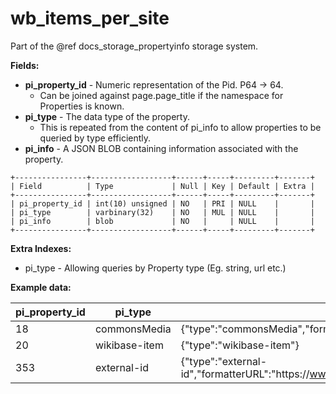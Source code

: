 # wb_items_per_site

Part of the @ref docs_storage_propertyinfo storage system.

**Fields:**

 - **pi_property_id** - Numeric representation of the Pid. P64 -> 64.
   - Can be joined against page.page_title if the namespace for Properties is known.
 - **pi_type** - The data type of the property.
   - This is repeated from the content of pi_info to allow properties to be queried by type efficiently.
 - **pi_info** - A JSON BLOB containing information associated with the property.

```
+----------------+------------------+------+-----+---------+-------+
| Field          | Type             | Null | Key | Default | Extra |
+----------------+------------------+------+-----+---------+-------+
| pi_property_id | int(10) unsigned | NO   | PRI | NULL    |       |
| pi_type        | varbinary(32)    | NO   | MUL | NULL    |       |
| pi_info        | blob             | NO   |     | NULL    |       |
+----------------+------------------+------+-----+---------+-------+
```

**Extra Indexes:**
 - pi_type - Allowing queries by Property type (Eg. string, url etc.)

**Example data:**

| pi_property_id  | pi_type      | pi_info                 |
| ----------------| ------------ | ----------------------- |
| 18              | commonsMedia | {"type":"commonsMedia","formatterURL":"https:\/\/commons.wikimedia.org\/wiki\/File:$1"} |
| 20              | wikibase-item| {"type":"wikibase-item"} |
| 353             | external-id  | {"type":"external-id","formatterURL":"https:\/\/www.genenames.org\/tools\/search\/#!\/all?query=$1"} |
